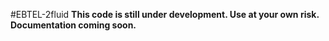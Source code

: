 #EBTEL-2fluid
__This code is still under development. Use at your own risk. Documentation coming 
soon.__
